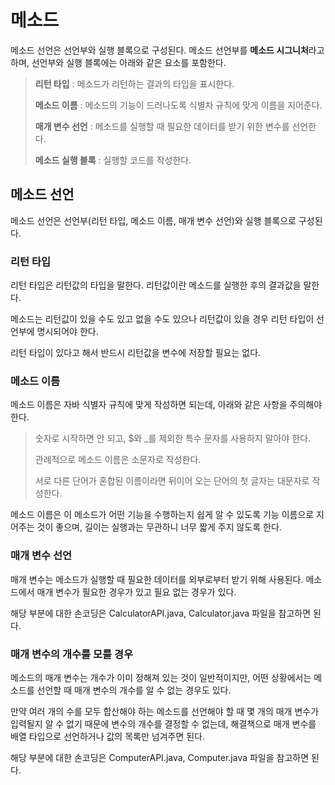 # 메소드
메소드 선언은 선언부와 실행 블록으로 구성된다. 메소드 선언부를 **메소드 시그니처**라고 하며, 선언부와 실행 블록에는 아래와 같은 요소를 포함한다.

> **리턴 타입** : 메소드가 리턴하는 결과의 타입을 표시한다.
>
> **메소드 이름** : 메소드의 기능이 드러나도록 식별차 규칙에 맞게 이름을 지어준다.
>
> **매개 변수 선언** : 메소드를 실행할 때 필요한 데이터를 받기 위한 변수를 선언한다.
>
> **메소드 실행 블록** : 실행할 코드를 작성한다.

## 메소드 선언

메소드 선언은 선언부(리턴 타입, 메소드 이름, 매개 변수 선언)와 실행 블록으로 구성된다.

### 리턴 타입

리턴 타입은 리턴값의 타입을 말한다. 리턴값이란 메소드를 실행한 후의 결과값을 말한다.

메소드는 리턴값이 있을 수도 있고 없을 수도 있으나 리턴값이 있을 경우 리턴 타입이 선언부에 명시되어야 한다.

리턴 타입이 있다고 해서 반드시 리턴값을 변수에 저장할 필요는 없다.

### 메소드 이름

메소드 이름은 자바 식별자 규칙에 맞게 작성하면 되는데, 아래와 같은 사항을 주의해야 한다.

> 숫자로 시작하면 안 되고, $와 _를 제외한 특수 문자를 사용하지 말아야 한다.
>
> 관례적으로 메소드 이름은 소문자로 작성한다.
>
> 서로 다른 단어가 혼합된 이름이라면 뒤이어 오는 단어의 첫 글자는 대문자로 작성한다.

메소드 이름은 이 메소드가 어떤 기능을 수행하는지 쉽게 알 수 있도록 기능 이름으로 지어주는 것이 좋으며, 길이는 실행과는 무관하니 너무 짧게 주지 않도록 한다.

### 매개 변수 선언
매개 변수는 메소드가 실행할 때 필요한 데이터를 외부로부터 받기 위해 사용된다. 메소드에서 매개 변수가 필요한 경우가 있고 필요 없는 경우가 있다.

해당 부분에 대한 손코딩은 CalculatorAPI.java, Calculator.java 파일을 참고하면 된다.

### 매개 변수의 개수를 모를 경우
메소드의 매개 변수는 개수가 이미 정해져 있는 것이 일반적이지만, 어떤 상황에서는 메소드를 선언할 때 매개 변수의 개수를 알 수 없는 경우도 있다.

만약 여러 개의 수를 모두 합산해야 하는 메소드를 선언해야 할 때 몇 개의 매개 변수가 입력될지 알 수 없기 때문에 변수의 개수를 결정할 수 없는데, 해결책으로 매개 변수를 배열 타입으로 선언하거나 값의 목록만 넘겨주면 된다.

해당 부분에 대한 손코딩은 ComputerAPI.java, Computer.java 파일을 참고하면 된다.
